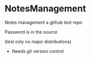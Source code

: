 # NotesManagement
Notes management
a github test repo

Password is in the source 

(test only no major distributions)

- Needs git version control

